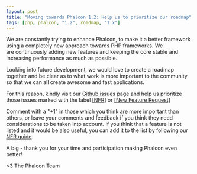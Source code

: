 ```yaml
---
layout: post
title: "Moving towards Phalcon 1.2: Help us to prioritize our roadmap"
tags: [php, phalcon, "1.2", roadmap, "1.x"]
---
```


We are constantly trying to enhance Phalcon, to make it a better framework using a completely new approach towards PHP frameworks. We are continuously adding new features and keeping the core stable and increasing performance as much as possible.

Looking into future development, we would love to create a roadmap together and be clear as to what work is more important to the community so that we can all create awesome and fast applications.

For this reason, kindly visit our [Github issues](https://github.com/phalcon/cphalcon/issues?state=open) page and help us prioritize those issues marked with the label [[NFR]](https://github.com/phalcon/cphalcon/issues?labels=New+Feature+Request&page=1&state=open) or [[New Feature Request]](https://github.com/phalcon/cphalcon/issues?labels=New+Feature+Request&page=1&state=open)

Comment with a "+1" in those which you think are more important than others, or leave your comments and feedback if you think they need considerations to be taken into account. If you think that a feature is not listed and it would be also useful, you can add it to the list by following our [NFR guide](https://github.com/phalcon/cphalcon/wiki/New-Feature-Request---NFR).

A big - thank you for your time and participation making Phalcon even better!


<3 The Phalcon Team
